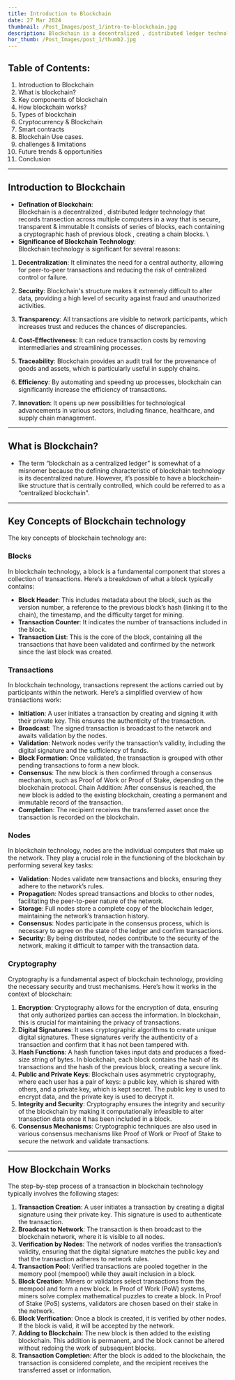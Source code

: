 ```yaml
---
title: Introduction to Blockchain
date: 27 Mar 2024
thumbnail: /Post_Images/post_1/intro-to-blockchain.jpg
description: Blockchain is a decentralized , distributed ledger technology that records transection across multiple   computers in a way  that is secure, transparent & immutable It consists of series of blocks, each containing a cryptographic hash of previous block , creating a chain blocks. 
hor_thumb: /Post_Images/post_1/thumb2.jpg
---
```


## Table of Contents:
1. Introduction to Blockchain
2. What is blockchain?
3. Key components of blockchain
4. How blockchain works?
5. Types of blockchain
6. Cryptocurrency & Blockchain
7. Smart contracts
8. Blockchain Use cases.
9. challenges & limitations
10. Future trends & opportunities
11. Conclusion
---
## Introduction to Blockchain
- **Defination of Blockchain**:\
  Blockchain is a decentralized , distributed ledger technology that records transection across multiple   computers in a way  that is secure, transparent & immutable It consists of series of blocks, each containing a cryptographic hash of previous block , creating a chain blocks. \
- **Significance of Blockchain Technology**:\
Blockchain technology is significant for several reasons:

1. **Decentralization**: It eliminates the need for a central authority, allowing for peer-to-peer transactions and reducing the risk of centralized control or failure.

2. **Security**: Blockchain's structure makes it extremely difficult to alter data, providing a high level of security against fraud and unauthorized activities.

3. **Transparency**: All transactions are visible to network participants, which increases trust and reduces the chances of discrepancies.

4. **Cost-Effectiveness**: It can reduce transaction costs by removing intermediaries and streamlining processes.

5. **Traceability**: Blockchain provides an audit trail for the provenance of goods and assets, which is particularly useful in supply chains.

6. **Efficiency**: By automating and speeding up processes, blockchain can significantly increase the efficiency of transactions.

7. **Innovation**: It opens up new possibilities for technological advancements in various sectors, including finance, healthcare, and supply chain management.
---
## What is Blockchain? 
- The term “blockchain as a centralized ledger” is somewhat of a misnomer because the defining characteristic of blockchain technology is its decentralized nature. However, it’s possible to have a blockchain-like structure that is centrally controlled, which could be referred to as a “centralized blockchain".
---
## Key Concepts of Blockchain technology

The key concepts of blockchain technology are:

### Blocks
In blockchain technology, a block is a fundamental component that stores a collection of transactions. Here’s a breakdown of what a block typically contains:

- **Block Header**: This includes metadata about the block, such as the version number, a reference to the previous block’s hash (linking it to the chain), the timestamp, and the difficulty target for mining.
- **Transaction Counter**: It indicates the number of transactions included in the block.
- **Transaction List**: This is the core of the block, containing all the transactions that have been validated and confirmed by the network since the last block was created.

### Transactions
In blockchain technology, transactions represent the actions carried out by participants within the network. Here’s a simplified overview of how transactions work:

- **Initiation**: A user initiates a transaction by creating and signing it with their private key. This ensures the authenticity of the transaction.
- **Broadcast**: The signed transaction is broadcast to the network and awaits validation by the nodes.
- **Validation**: Network nodes verify the transaction’s validity, including the digital signature and the sufficiency of funds.
- **Block Formation**: Once validated, the transaction is grouped with other pending transactions to form a new block.
- **Consensus**: The new block is then confirmed through a consensus mechanism, such as Proof of Work or Proof of Stake, depending on the blockchain protocol.
Chain Addition: After consensus is reached, the new block is added to the existing blockchain, creating a permanent and immutable record of the transaction.
- **Completion**: The recipient receives the transferred asset once the transaction is recorded on the blockchain.

### Nodes
In blockchain technology, nodes are the individual computers that make up the network. They play a crucial role in the functioning of the blockchain by performing several key tasks:

- **Validation**: Nodes validate new transactions and blocks, ensuring they adhere to the network’s rules.
- **Propagation**: Nodes spread transactions and blocks to other nodes, facilitating the peer-to-peer nature of the network.
- **Storage**: Full nodes store a complete copy of the blockchain ledger, maintaining the network’s transaction history.
- **Consensus**: Nodes participate in the consensus process, which is necessary to agree on the state of the ledger and confirm transactions.
- **Security**: By being distributed, nodes contribute to the security of the network, making it difficult to tamper with the transaction data.

### Cryptography
Cryptography is a fundamental aspect of blockchain technology, providing the necessary security and trust mechanisms. Here’s how it works in the context of blockchain:

1. **Encryption**: Cryptography allows for the encryption of data, ensuring that only authorized parties can access the information. In blockchain, this is crucial for maintaining the privacy of transactions.
2. **Digital Signatures**: It uses cryptographic algorithms to create unique digital signatures. These signatures verify the authenticity of a transaction and confirm that it has not been tampered with.
3. **Hash Functions**: A hash function takes input data and produces a fixed-size string of bytes. In blockchain, each block contains the hash of its transactions and the hash of the previous block, creating a secure link.
4. **Public and Private Keys**: Blockchain uses asymmetric cryptography, where each user has a pair of keys: a public key, which is shared with others, and a private key, which is kept secret. The public key is used to encrypt data, and the private key is used to decrypt it.
5. **Integrity and Security**: Cryptography ensures the integrity and security of the blockchain by making it computationally infeasible to alter transaction data once it has been included in a block.
6. **Consensus Mechanisms**: Cryptographic techniques are also used in various consensus mechanisms like Proof of Work or Proof of Stake to secure the network and validate transactions.
---
## How Blockchain Works
The step-by-step process of a transaction in blockchain technology typically involves the following stages:

1. **Transaction Creation**: A user initiates a transaction by creating a digital signature using their private key. This signature is used to authenticate the transaction.
2. **Broadcast to Network**: The transaction is then broadcast to the blockchain network, where it is visible to all nodes.
3. **Verification by Nodes**: The network of nodes verifies the transaction’s validity, ensuring that the digital signature matches the public key and that the transaction adheres to network rules.
4. **Transaction Pool**: Verified transactions are pooled together in the memory pool (mempool) while they await inclusion in a block.
5. **Block Creation**: Miners or validators select transactions from the mempool and form a new block. In Proof of Work (PoW) systems, miners solve complex mathematical puzzles to create a block. In Proof of Stake (PoS) systems, validators are chosen based on their stake in the network.
6. **Block Verification**: Once a block is created, it is verified by other nodes. If the block is valid, it will be accepted by the network.
7. **Adding to Blockchain**: The new block is then added to the existing blockchain. This addition is permanent, and the block cannot be altered without redoing the work of subsequent blocks.
8. **Transaction Completion**: After the block is added to the blockchain, the transaction is considered complete, and the recipient receives the transferred asset or information.